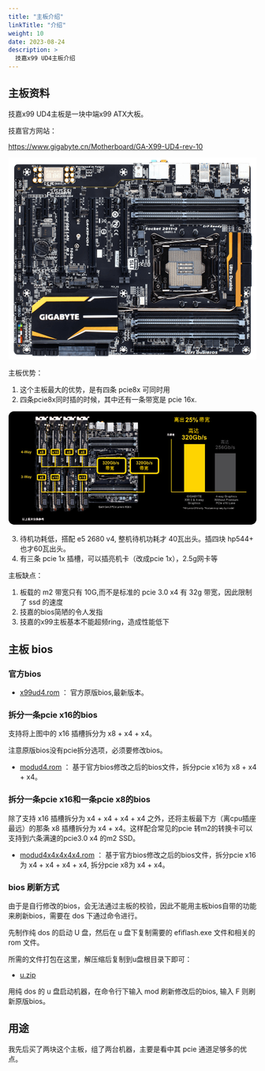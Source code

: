 ```yaml
---
title: "主板介绍"
linkTitle: "介绍"
weight: 10
date: 2023-08-24
description: >
  技嘉x99 UD4主板介绍
---
```


## 主板资料

技嘉x99 UD4主板是一块中端x99 ATX大板。

技嘉官方网站：

https://www.gigabyte.cn/Motherboard/GA-X99-UD4-rev-10

![](images/overview.png)

主板优势：

1. 这个主板最大的优势，是有四条 pcie8x 可同时用
2. 四条pcie8x同时插的时候，其中还有一条带宽是 pcie 16x. 

  ![](images/pcie.png)

3. 待机功耗低，搭配 e5 2680 v4, 整机待机功耗才 40瓦出头。插四块 hp544+ 也才60瓦出头。
4. 有三条 pcie 1x 插槽，可以插亮机卡（改成pcie 1x），2.5g网卡等

主板缺点：

1. 板载的 m2 带宽只有 10G,而不是标准的 pcie 3.0 x4 有 32g 带宽，因此限制了 ssd 的速度
2. 技嘉的bios简陋的令人发指
3. 技嘉的x99主板基本不能超频ring，造成性能低下


## 主板 bios

### 官方bios

- [x99ud4.rom](files/x99ud4.rom) ： 官方原版bios,最新版本。

### 拆分一条pcie x16的bios

支持将上图中的 x16 插槽拆分为 x8 + x4 + x4。

注意原版bios没有pcie拆分选项，必须要修改bios。

- [modud4.rom](files/modud4.rom) ： 基于官方bios修改之后的bios文件，拆分pcie x16为 x8 + x4 + x4。

### 拆分一条pcie x16和一条pcie x8的bios

除了支持 x16 插槽拆分为 x4 + x4 + x4 + x4 之外，还将主板最下方（离cpu插座最远）的那条 x8 插槽拆分为 x4 + x4。这样配合常见的pcie 转m2的转换卡可以支持到六条满速的pcie3.0 x4 的m2 SSD。

- [modud4x4x4x4x4.rom](files/modud4x4x4x4x4.rom) ： 基于官方bios修改之后的bios文件，拆分pcie x16为 x4 + x4 + x4 + x4, 拆分pcie x8为 x4 + x4。

### bios 刷新方式

由于是自行修改的bios，会无法通过主板的校验，因此不能用主板bios自带的功能来刷新bios，需要在 dos 下通过命令进行。

先制作纯 dos 的启动 U 盘，然后在 u 盘下复制需要的  efiflash.exe 文件和相关的 rom 文件。

所需的文件打包在这里，解压缩后复制到u盘根目录下即可：

-  [u.zip](files/u.zip) 

用纯 dos 的 u 盘启动机器，在命令行下输入 mod 刷新修改后的bios, 输入 F 则刷新原版bios。

## 用途

我先后买了两块这个主板，组了两台机器，主要是看中其 pcie 通道足够多的优点。